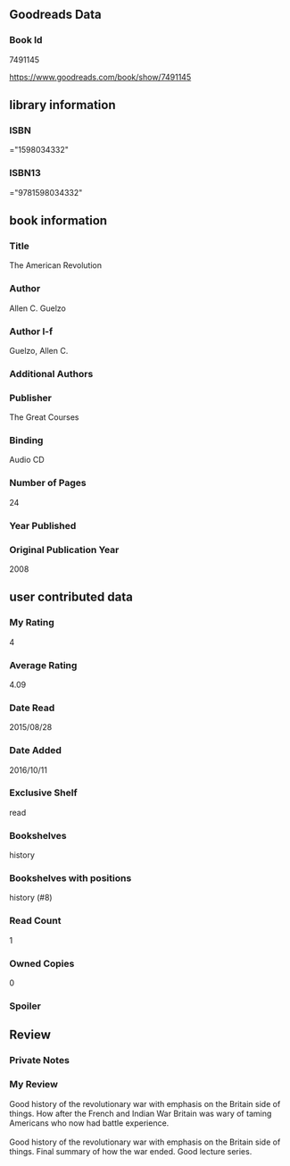 <!-- This template shows how to bulk convert all columns of data into one markdown file -->
<!-- caveat: KeyError if there's a mismatch. Empty values output nothing -->

## Goodreads Data

### Book Id 

7491145

https://www.goodreads.com/book/show/7491145

## library information

### ISBN 
="1598034332"

### ISBN13 
="9781598034332"

## book information

### Title
The American Revolution

### Author 
Allen C. Guelzo

### Author l-f 
Guelzo, Allen C.

### Additional Authors


### Publisher 
The Great Courses

### Binding
Audio CD

### Number of Pages
24

### Year Published


### Original Publication Year 
2008

## user contributed data

### My Rating
4

### Average Rating
4.09

### Date Read
2015/08/28

### Date Added
2016/10/11

### Exclusive Shelf
read

### Bookshelves
history

### Bookshelves with positions
history (#8)

### Read Count
1

### Owned Copies
0

### Spoiler 


## Review

### Private Notes


### My Review
Good history of the revolutionary war with emphasis on the Britain side of things. How after the French and Indian War Britain was wary of taming Americans who now had battle experience.<br/><br/>Good history of the revolutionary war with emphasis on the Britain side of things. Final summary of how the war ended. Good lecture series.